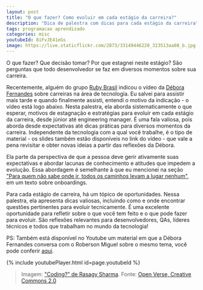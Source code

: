 ```yaml
---
layout: post
title: "O que fazer? Como evoluir em cada estágio da carreira?"
description: "Dica de palestra com dicas para cada estágio da carreira"
tags: programacao aprendizado
categories: misc
youtubeId: 8iFvJE41eGs
image: https://live.staticflickr.com/2873/33149446220_323513aa08_b.jpg
---
```


O que fazer? Que decisão tomar? Por que estagnei neste estágio? São perguntas que todo desenvolvedor se faz em diversos momentos sobre sua carreira.

Recentemente, alguém do grupo [Ruby Brasil](https://chat.whatsapp.com/DYjjpU8LCqi6AHYNlNQ3Gz) indicou o vídeo da [Débora Fernandes](https://www.linkedin.com/in/debborafernandess/) sobre carreiras na área de tecnologia. Eu salvei para assistir mais tarde e quando finalmente assisti, entendi o motivo da indicação - o vídeo está logo abaixo. Nesta palestra, ela aborda sistematicamente o que esperar, motivos de estagnação e estratégias para evoluir em cada estágio da carreira, desde júnior até engineering manager. É uma fala valiosa, pois aborda desde expectativas até dicas práticas para diversos momentos da carreira. Independente da tecnologia com a qual você trabalhe, é o tipo de material - os slides também estão disponíveis no link do vídeo - que vale a pena revisitar e obter novas ideias a partir das reflexões da Débora.

Ela parte da perspectiva de que a pessoa deve gerir ativamente suas expectativas e abordar lacunas de conhecimento e atitudes que impedem a evolução. Essa abordagem é semelhante à que eu mencionei na seção ["Para quem não sabe onde ir, todos os caminhos levam a lugar nenhum"](../arte-onboarding/), em um texto sobre onboardings.

Para cada estágio de carreira, há um tópico de oportunidades. Nessa palestra, ela apresenta dicas valiosas, incluindo como e onde encontrar questões pertinentes para evoluir tecnicamente. É uma excelente oportunidade para refletir sobre o que você tem feito e o que pode fazer para evoluir. São reflexões relevantes para desenvolvedores, QAs, líderes técnicos e todos que trabalham no mundo da tecnologia!

PS: Também está disponível no Youtube um material em que a Débora Fernandes conversa com o Roberson Miguel sobre o mesmo tema, você pode conferir [aqui](https://www.youtube.com/watch?v=rsKm3Cb0IpY).

{% include youtubePlayer.html id=page.youtubeId %}

>Imagem: ["Coding?" de Rasagy Sharma](https://openverse.org/image/ec8caffb-4424-4a32-b8c5-987a42ea7961). Fonte: [Open Verse, Creative Commons 2.0](https://openverse.org/)

